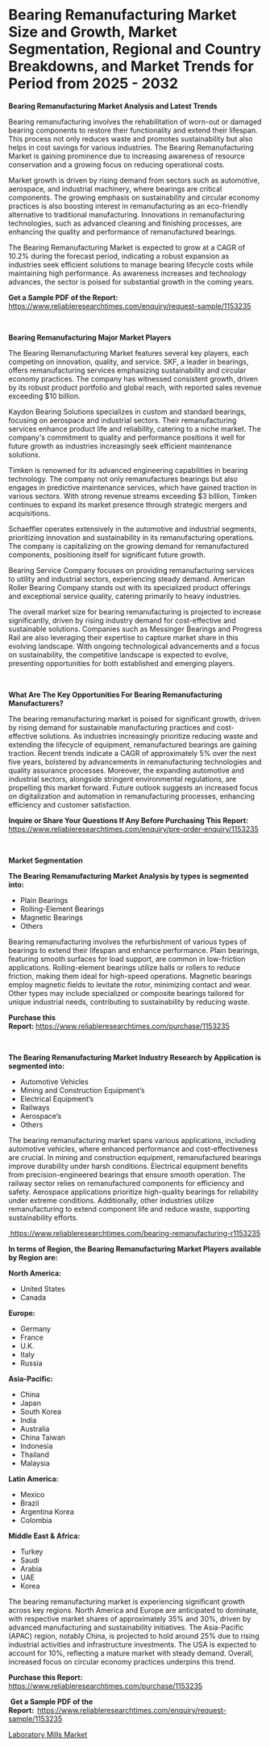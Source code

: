 <p><h1>Bearing Remanufacturing Market Size and Growth, Market Segmentation, Regional and Country Breakdowns, and Market Trends for Period from 2025 -  2032</h1></p><p><strong>Bearing Remanufacturing Market Analysis and Latest Trends</strong></p>
<p><p>Bearing remanufacturing involves the rehabilitation of worn-out or damaged bearing components to restore their functionality and extend their lifespan. This process not only reduces waste and promotes sustainability but also helps in cost savings for various industries. The Bearing Remanufacturing Market is gaining prominence due to increasing awareness of resource conservation and a growing focus on reducing operational costs.</p><p>Market growth is driven by rising demand from sectors such as automotive, aerospace, and industrial machinery, where bearings are critical components. The growing emphasis on sustainability and circular economy practices is also boosting interest in remanufacturing as an eco-friendly alternative to traditional manufacturing. Innovations in remanufacturing technologies, such as advanced cleaning and finishing processes, are enhancing the quality and performance of remanufactured bearings.</p><p>The Bearing Remanufacturing Market is expected to grow at a CAGR of 10.2% during the forecast period, indicating a robust expansion as industries seek efficient solutions to manage bearing lifecycle costs while maintaining high performance. As awareness increases and technology advances, the sector is poised for substantial growth in the coming years.</p></p>
<p><strong>Get a Sample PDF of the Report:&nbsp;</strong> <a href="https://www.reliableresearchtimes.com/enquiry/request-sample/1153235?utm_campaign=2035&utm_medium=2&utm_source=Github&utm_content=ia&utm_term=19022025&utm_id=bearing-remanufacturing">https://www.reliableresearchtimes.com/enquiry/request-sample/1153235</a></p>
<p>&nbsp;</p>
<p><strong>Bearing Remanufacturing Major Market Players</strong></p>
<p><p>The Bearing Remanufacturing Market features several key players, each competing on innovation, quality, and service. SKF, a leader in bearings, offers remanufacturing services emphasizing sustainability and circular economy practices. The company has witnessed consistent growth, driven by its robust product portfolio and global reach, with reported sales revenue exceeding $10 billion.</p><p>Kaydon Bearing Solutions specializes in custom and standard bearings, focusing on aerospace and industrial sectors. Their remanufacturing services enhance product life and reliability, catering to a niche market. The company's commitment to quality and performance positions it well for future growth as industries increasingly seek efficient maintenance solutions.</p><p>Timken is renowned for its advanced engineering capabilities in bearing technology. The company not only remanufactures bearings but also engages in predictive maintenance services, which have gained traction in various sectors. With strong revenue streams exceeding $3 billion, Timken continues to expand its market presence through strategic mergers and acquisitions.</p><p>Schaeffler operates extensively in the automotive and industrial segments, prioritizing innovation and sustainability in its remanufacturing operations. The company is capitalizing on the growing demand for remanufactured components, positioning itself for significant future growth.</p><p>Bearing Service Company focuses on providing remanufacturing services to utility and industrial sectors, experiencing steady demand. American Roller Bearing Company stands out with its specialized product offerings and exceptional service quality, catering primarily to heavy industries.</p><p>The overall market size for bearing remanufacturing is projected to increase significantly, driven by rising industry demand for cost-effective and sustainable solutions. Companies such as Messinger Bearings and Progress Rail are also leveraging their expertise to capture market share in this evolving landscape. With ongoing technological advancements and a focus on sustainability, the competitive landscape is expected to evolve, presenting opportunities for both established and emerging players.</p></p>
<p>&nbsp;</p>
<p><strong>What Are The Key Opportunities For Bearing Remanufacturing Manufacturers?</strong></p>
<p><p>The bearing remanufacturing market is poised for significant growth, driven by rising demand for sustainable manufacturing practices and cost-effective solutions. As industries increasingly prioritize reducing waste and extending the lifecycle of equipment, remanufactured bearings are gaining traction. Recent trends indicate a CAGR of approximately 5% over the next five years, bolstered by advancements in remanufacturing technologies and quality assurance processes. Moreover, the expanding automotive and industrial sectors, alongside stringent environmental regulations, are propelling this market forward. Future outlook suggests an increased focus on digitalization and automation in remanufacturing processes, enhancing efficiency and customer satisfaction.</p></p>
<p><strong>Inquire or Share Your Questions If Any Before Purchasing This Report:</strong> <a href="https://www.reliableresearchtimes.com/enquiry/pre-order-enquiry/1153235?utm_campaign=2035&utm_medium=2&utm_source=Github&utm_content=ia&utm_term=19022025&utm_id=bearing-remanufacturing">https://www.reliableresearchtimes.com/enquiry/pre-order-enquiry/1153235</a></p>
<p>&nbsp;</p>
<p><strong>Market Segmentation</strong></p>
<p><strong>The Bearing Remanufacturing Market Analysis by types is segmented into:</strong></p>
<p><ul><li>Plain Bearings</li><li>Rolling-Element Bearings</li><li>Magnetic Bearings</li><li>Others</li></ul></p>
<p><p>Bearing remanufacturing involves the refurbishment of various types of bearings to extend their lifespan and enhance performance. Plain bearings, featuring smooth surfaces for load support, are common in low-friction applications. Rolling-element bearings utilize balls or rollers to reduce friction, making them ideal for high-speed operations. Magnetic bearings employ magnetic fields to levitate the rotor, minimizing contact and wear. Other types may include specialized or composite bearings tailored for unique industrial needs, contributing to sustainability by reducing waste.</p></p>
<p><strong>Purchase this Report:&nbsp;</strong><a href="https://www.reliableresearchtimes.com/purchase/1153235?utm_campaign=2035&utm_medium=2&utm_source=Github&utm_content=ia&utm_term=19022025&utm_id=bearing-remanufacturing">https://www.reliableresearchtimes.com/purchase/1153235</a></p>
<p>&nbsp;</p>
<p><strong>The Bearing Remanufacturing Market Industry Research by Application is segmented into:</strong></p>
<p><ul><li>Automotive Vehicles</li><li>Mining and Construction Equipment’s</li><li>Electrical Equipment’s</li><li>Railways</li><li>Aerospace’s</li><li>Others</li></ul></p>
<p><p>The bearing remanufacturing market spans various applications, including automotive vehicles, where enhanced performance and cost-effectiveness are crucial. In mining and construction equipment, remanufactured bearings improve durability under harsh conditions. Electrical equipment benefits from precision-engineered bearings that ensure smooth operation. The railway sector relies on remanufactured components for efficiency and safety. Aerospace applications prioritize high-quality bearings for reliability under extreme conditions. Additionally, other industries utilize remanufacturing to extend component life and reduce waste, supporting sustainability efforts.</p></p>
<p><a href="https://www.reliableresearchtimes.com/bearing-remanufacturing-r1153235?utm_campaign=2035&utm_medium=2&utm_source=Github&utm_content=ia&utm_term=19022025&utm_id=bearing-remanufacturing">&nbsp;https://www.reliableresearchtimes.com/bearing-remanufacturing-r1153235</a></p>
<p><strong>In terms of Region, the Bearing Remanufacturing Market Players available by Region are:</strong></p>
<p>
    <p> <strong> North America: </strong>
        <ul>
            <li>United States</li>
            <li>Canada</li>
        </ul>
        </p> 
    <p> <strong> Europe: </strong>
        <ul>
            <li>Germany</li>
            <li>France</li>
            <li>U.K.</li>
            <li>Italy</li>
            <li>Russia</li>
        </ul>
        </p> 
    <p> <strong> Asia-Pacific: </strong>
        <ul>
            <li>China</li>
            <li>Japan</li>
            <li>South Korea</li>
            <li>India</li>
            <li>Australia</li>
            <li>China Taiwan</li>
            <li>Indonesia</li>
            <li>Thailand</li>
            <li>Malaysia</li>
        </ul>
        </p> 
    <p> <strong> Latin America: </strong>
        <ul>
            <li>Mexico</li>
            <li>Brazil</li>
            <li>Argentina Korea</li>
            <li>Colombia</li>
        </ul>
        </p> 
    <p> <strong> Middle East & Africa: </strong>
        <ul>
            <li>Turkey</li>
            <li>Saudi</li>
            <li>Arabia</li>
            <li>UAE</li>
            <li>Korea</li>
        </ul>
    </p>
    </p>
<p><p>The bearing remanufacturing market is experiencing significant growth across key regions. North America and Europe are anticipated to dominate, with respective market shares of approximately 35% and 30%, driven by advanced manufacturing and sustainability initiatives. The Asia-Pacific (APAC) region, notably China, is projected to hold around 25% due to rising industrial activities and infrastructure investments. The USA is expected to account for 10%, reflecting a mature market with steady demand. Overall, increased focus on circular economy practices underpins this trend.</p></p>
<p><strong>Purchase this Report: </strong><a href="https://www.reliableresearchtimes.com/purchase/1153235?utm_campaign=2035&utm_medium=2&utm_source=Github&utm_content=ia&utm_term=19022025&utm_id=bearing-remanufacturing">https://www.reliableresearchtimes.com/purchase/1153235</a></p>
<p>&nbsp;<strong>Get a Sample PDF of the Report:&nbsp;&nbsp;</strong><a href="https://www.reliableresearchtimes.com/enquiry/request-sample/1153235?utm_campaign=2035&utm_medium=2&utm_source=Github&utm_content=ia&utm_term=19022025&utm_id=bearing-remanufacturing">https://www.reliableresearchtimes.com/enquiry/request-sample/1153235</a></p>
<p><strong></strong></p>
<p><p><a href="https://github.com/GenaGaines34/Market-Research-Report-List-1/blob/main/laboratory-mills-market.md?utm_campaign=2035&utm_medium=2&utm_source=Github&utm_content=ia&utm_term=19022025&utm_id=bearing-remanufacturing">Laboratory Mills Market</a></p></p>